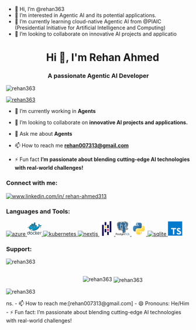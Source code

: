 - 👋 Hi, I’m @rehan363
- 👀 I’m interested in Agentic AI and its potential applications.
- 🌱 I’m currently learning cloud-native Agentic AI from @PIAIC (Presidential Initiative for Artificial Intelligence and Computing)
- 💞️ I’m looking to collaborate on  innovative AI projects and applicatio<h1 align="center">Hi 👋, I'm Rehan Ahmed</h1>
<h3 align="center">A passionate Agentic AI Developer</h3>

<p align="left"> <img src="https://komarev.com/ghpvc/?username=rehan363&label=Profile%20views&color=0e75b6&style=flat" alt="rehan363" /> </p>

<p align="left"> <a href="https://github.com/ryo-ma/github-profile-trophy"><img src="https://github-profile-trophy.vercel.app/?username=rehan363" alt="rehan363" /></a> </p>

- 🔭 I’m currently working in **Agents**

- 👯 I’m looking to collaborate on **innovative AI projects and applications.**

- 💬 Ask me about **Agents**

- 📫 How to reach me **rehan007313@gmail.com**

- ⚡ Fun fact **I’m passionate about blending cutting-edge AI technologies with real-world challenges!**

<h3 align="left">Connect with me:</h3>
<p align="left">
<a href="https://linkedin.com/in/www.linkedin.com/in/ rehan-ahmed313" target="blank"><img align="center" src="https://raw.githubusercontent.com/rahuldkjain/github-profile-readme-generator/master/src/images/icons/Social/linked-in-alt.svg" alt="www.linkedin.com/in/ rehan-ahmed313" height="30" width="40" /></a>
</p>

<h3 align="left">Languages and Tools:</h3>
<p align="left"> <a href="https://azure.microsoft.com/en-in/" target="_blank" rel="noreferrer"> <img src="https://www.vectorlogo.zone/logos/microsoft_azure/microsoft_azure-icon.svg" alt="azure" width="40" height="40"/> </a> <a href="https://www.docker.com/" target="_blank" rel="noreferrer"> <img src="https://raw.githubusercontent.com/devicons/devicon/master/icons/docker/docker-original-wordmark.svg" alt="docker" width="40" height="40"/> </a> <a href="https://kubernetes.io" target="_blank" rel="noreferrer"> <img src="https://www.vectorlogo.zone/logos/kubernetes/kubernetes-icon.svg" alt="kubernetes" width="40" height="40"/> </a> <a href="https://nextjs.org/" target="_blank" rel="noreferrer"> <img src="https://cdn.worldvectorlogo.com/logos/nextjs-2.svg" alt="nextjs" width="40" height="40"/> </a> <a href="https://pandas.pydata.org/" target="_blank" rel="noreferrer"> <img src="https://raw.githubusercontent.com/devicons/devicon/2ae2a900d2f041da66e950e4d48052658d850630/icons/pandas/pandas-original.svg" alt="pandas" width="40" height="40"/> </a> <a href="https://www.postgresql.org" target="_blank" rel="noreferrer"> <img src="https://raw.githubusercontent.com/devicons/devicon/master/icons/postgresql/postgresql-original-wordmark.svg" alt="postgresql" width="40" height="40"/> </a> <a href="https://www.python.org" target="_blank" rel="noreferrer"> <img src="https://raw.githubusercontent.com/devicons/devicon/master/icons/python/python-original.svg" alt="python" width="40" height="40"/> </a> <a href="https://www.sqlite.org/" target="_blank" rel="noreferrer"> <img src="https://www.vectorlogo.zone/logos/sqlite/sqlite-icon.svg" alt="sqlite" width="40" height="40"/> </a> <a href="https://www.typescriptlang.org/" target="_blank" rel="noreferrer"> <img src="https://raw.githubusercontent.com/devicons/devicon/master/icons/typescript/typescript-original.svg" alt="typescript" width="40" height="40"/> </a> </p>

<h3 align="left">Support:</h3>
<p><a href="https://www.buymeacoffee.com/rehan363"> <img align="left" src="https://cdn.buymeacoffee.com/buttons/v2/default-yellow.png" height="50" width="210" alt="rehan363" /></a></p><br><br>

<p><img align="left" src="https://github-readme-stats.vercel.app/api/top-langs?username=rehan363&show_icons=true&locale=en&layout=compact" alt="rehan363" /></p>

<p>&nbsp;<img align="center" src="https://github-readme-stats.vercel.app/api?username=rehan363&show_icons=true&locale=en" alt="rehan363" /></p>

<p><img align="center" src="https://github-readme-streak-stats.herokuapp.com/?user=rehan363&" alt="rehan363" /></p>
ns.
- 📫 How to reach me:[rehan007313@gmail.com]
- 😄 Pronouns: He/Him
- ⚡ Fun fact: I’m passionate about blending cutting-edge AI technologies with real-world challenges!

<!---
rehan363/rehan363 is a ✨ special ✨ repository because its `README.md` (this file) appears on your GitHub profile.
You can click the Preview link to take a look at your changes.
--->

